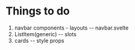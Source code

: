 # Things to do 

1. navbar components - layouts -- navbar.svelte 
2. ListItem(generic) -- slots
3. cards -- style props